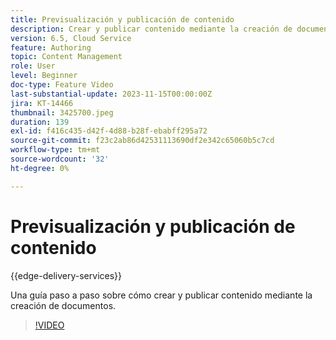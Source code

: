 ```yaml
---
title: Previsualización y publicación de contenido
description: Crear y publicar contenido mediante la creación de documentos.
version: 6.5, Cloud Service
feature: Authoring
topic: Content Management
role: User
level: Beginner
doc-type: Feature Video
last-substantial-update: 2023-11-15T00:00:00Z
jira: KT-14466
thumbnail: 3425700.jpeg
duration: 139
exl-id: f416c435-d42f-4d88-b28f-ebabff295a72
source-git-commit: f23c2ab86d42531113690df2e342c65060b5c7cd
workflow-type: tm+mt
source-wordcount: '32'
ht-degree: 0%

---
```


# Previsualización y publicación de contenido

{{edge-delivery-services}}

Una guía paso a paso sobre cómo crear y publicar contenido mediante la creación de documentos.

>[!VIDEO](https://video.tv.adobe.com/v/3425700/?learn=on)
